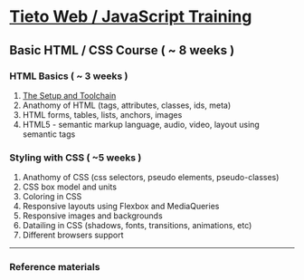 # [Tieto Web / JavaScript Training](../../readme.md)

## Basic HTML / CSS Course ( ~ 8 weeks )

### HTML Basics ( ~ 3 weeks )

1. [The Setup and Toolchain](./lesson_00_the_setup/readme.md) 
1. Anathomy of HTML (tags, attributes, classes, ids, meta)
1. HTML forms, tables, lists, anchors, images 
1. HTML5 - semantic markup language, audio, video, layout using semantic tags

### Styling with CSS ( ~5 weeks )
1. Anathomy of CSS (css selectors, pseudo elements, pseudo-classes)
1. CSS box model and units
1. Coloring in CSS
1. Responsive layouts using Flexbox and MediaQueries
1. Responsive images and backgrounds
1. Datailing in CSS (shadows, fonts, transitions, animations, etc)
1. Different browsers support

---
### Reference materials
